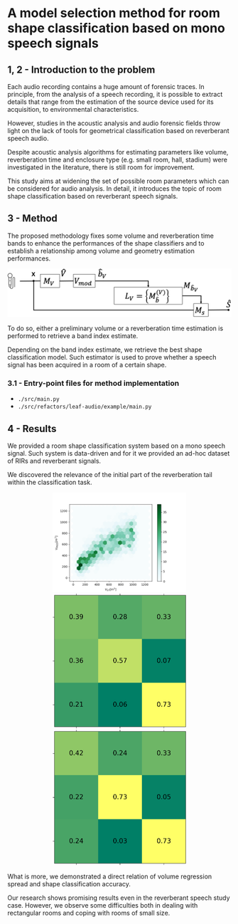 # A model selection method for room shape classification based on mono speech signals

## 1, 2 - Introduction to the problem

Each audio recording contains a huge amount of forensic traces.
In principle, from the analysis of a speech recording, it is possible to extract details that range from the estimation of the source device used for its acquisition, to environmental characteristics.

However, studies in the acoustic analysis and audio forensic fields throw light on the lack of tools for geometrical classification based on reverberant speech audio.

Despite acoustic analysis algorithms for estimating parameters like volume, reverberation time and enclosure type (e.g. small room, hall, stadium) were investigated in the literature, there is still room for improvement.

This study aims at widening the set of possible room parameters which can be considered for audio analysis. In detail, it introduces the topic of room shape classification based on reverberant speech signals.

## 3 - Method

The proposed methodology fixes some volume and reverberation time bands to enhance the performances of the shape classifiers and to establish a relationship among volume and geometry estimation performances.

<img src="images/method.png" alt="method">

To do so, either a preliminary volume or a reverberation time estimation is performed to retrieve a band index estimate.

Depending on the band index estimate, we retrieve the best shape classification model. Such estimator is used to prove whether a speech signal has been acquired in a room of a certain shape.

### 3.1 - Entry-point files for method implementation

- `./src/main.py`
- `./src/refactors/leaf-audio/example/main.py`

## 4 - Results

We provided a room shape classification system based on a mono speech signal. Such system is data-driven and for it we provided an ad-hoc dataset of RIRs and reverberant signals.

We discovered the relevance of the initial part of the reverberation tail within the classification task.

<div align="center">
    <img src="images/results_spread.png" alt="results_spread" width="300">
</div>

<div align="center">
    <img src="images/results_acc1.png" alt="results_acc1" width="300">
    <img src="images/results_acc2.png" alt="results_acc2" width="300">
</div>

What is more, we demonstrated a direct relation of volume regression spread and shape classification accuracy.

Our research shows promising results even in the reverberant speech study case. However, we observe some difficulties both in dealing with rectangular rooms and coping with rooms of small size.
